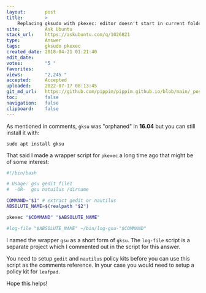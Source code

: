 ```yaml
---
layout:       post
title:        >
    Replacing gksudo with pkexec: editor doesn't start in current folder
site:         Ask Ubuntu
stack_url:    https://askubuntu.com/q/1026821
type:         Answer
tags:         gksudo pkexec
created_date: 2018-04-21 01:21:40
edit_date:    
votes:        "5 "
favorites:    
views:        "2,245 "
accepted:     Accepted
uploaded:     2022-07-17 08:13:45
git_md_url:   https://github.com/pippim/pippim.github.io/blob/main/_posts/2018/2018-04-21-Replacing-gksudo-with-pkexec_-editor-doesn_t-start-in-current-folder.md
toc:          false
navigation:   false
clipboard:    false
---
```


As mentioned in comments, `gksu` was "orphaned" in **16.04** but you can still install it with:

``` 
sudo apt install gksu
```

That said I made a wrapper script for `pkexec` a long time ago that might be of some interest:



``` bash
#!/bin/bash

# Usage: gsu gedit file1
#  -OR-  gsu natuilus /dirname

COMMAND="$1" # extract gedit or nautilus
ABSOLUTE_NAME=$(realpath "$2")

pkexec "$COMMAND" "$ABSOLUTE_NAME"

#log-file "$ABSOLUTE_NAME" ~/bin/log-gsu-"$COMMAND"
```

I named the wrapper `gsu` as a short form of `gksu`. The `log-file` script is a separate project which I commented out in the script for this answer.

You need to setup `gedit` and `nautilus` policy kits before you can use this script as the comments reference. In your case you would need to setup a policy kit for `leafpad`.

Hope this helps!
